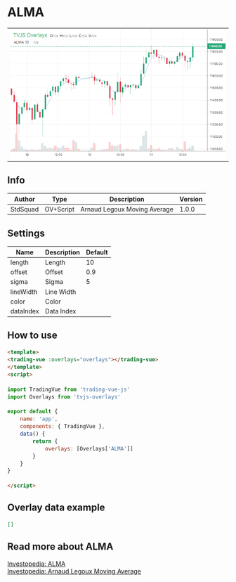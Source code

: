 
# ALMA

<table><tr><td>
  <img width="800" heigth="480" src="screen.png" alt="screen">
</td></tr></table>

## Info

| Author | Type | Description | Version |
| ------ | ---- | ----------- | ------- |
| StdSquad | OV+Script | Arnaud Legoux Moving Average | 1.0.0 |


## Settings

| Name | Description | Default |
| ---- | ----------- | ------- |
| length | Length | 10 |
| offset | Offset | 0.9 |
| sigma | Sigma | 5 |
| lineWidth | Line Width |  |
| color | Color |  |
| dataIndex | Data Index |  |

## How to use

```html
<template>
<trading-vue :overlays="overlays"></trading-vue>
</template>
<script>

import TradingVue from 'trading-vue-js'
import Overlays from 'tvjs-overlays'

export default {
    name: 'app',
    components: { TradingVue },
    data() {
        return {
            overlays: [Overlays['ALMA']]
        }
    }
}

</script>

```

## Overlay data example

```json
[]
```

## Read more about ALMA

[Investopedia: ALMA](https://www.investopedia.com/search?q=ALMA)<br>
[Investopedia: Arnaud Legoux Moving Average](https://www.investopedia.com/search?q=Arnaud%20Legoux%20Moving%20Average)

